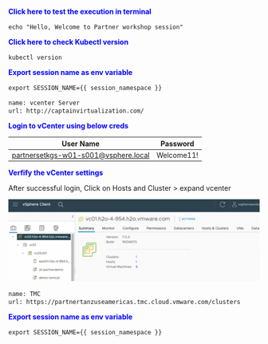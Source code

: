 
<p style="color:blue"><strong> Click here to test the execution in terminal</strong></p>

```execute-1
echo "Hello, Welcome to Partner workshop session"
```

<p style="color:blue"><strong> Click here to check Kubectl version</strong></p>

```execute
kubectl version
```

<p style="color:blue"><strong> Export session name as env variable</strong></p>

```execute-all
export SESSION_NAME={{ session_namespace }}
```

```dashboard:create-dashboard
name: vcenter Server
url: http://captainvirtualization.com/
```


<p style="color:blue"><strong> Login to vCenter using below creds</strong></p>

  |     User Name             |    Password     |
  |    ----------------       |    ---------    |
  |  partnersetkgs-w01-s001@vsphere.local |    Welcome11!   |
  
 <p style="color:blue"><strong> Verfify the vCenter settings</strong></p>

After successful login, Click on Hosts and Cluster > expand vcenter 

![Hosts and clusters](images/TKGs-01.png)

```dashboard:create-dashboard
name: TMC
url: https://partnertanzuseamericas.tmc.cloud.vmware.com/clusters
```

<p style="color:blue"><strong> Export session name as env variable</strong></p>

```execute-all
export SESSION_NAME={{ session_namespace }}
```


